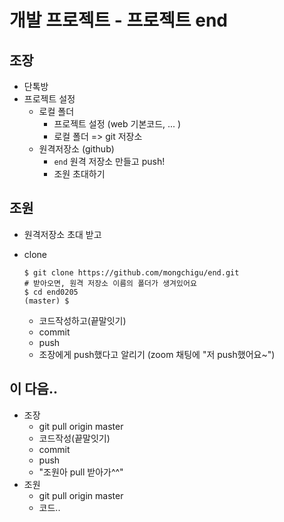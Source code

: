 # 개발 프로젝트 - 프로젝트 end

## 조장

- 단톡방
- 프로젝트 설정
  - 로컬 폴더
    - 프로젝트 설정 (web 기본코드, ... )
    - 로컬 폴더 => git 저장소
  - 원격저장소 (github)
    - `end` 원격 저장소 만들고 push!
    - 조원 초대하기

## 조원

- 원격저장소 초대 받고

- clone

  ```
  $ git clone https://github.com/mongchigu/end.git
  # 받아오면, 원격 저장소 이름의 폴더가 생겨있어요
  $ cd end0205
  (master) $
  ```

  - 코드작성하고(끝말잇기)
  - commit
  - push
  - 조장에게 push했다고 알리기 (zoom 채팅에 "저 push했어요~")

## 이 다음..

- 조장
  - git pull origin master
  - 코드작성(끝말잇기)
  - commit
  - push
  - "조원아 pull 받아가^^"
- 조원
  - git pull origin master
  - 코드..